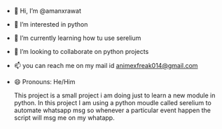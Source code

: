 - 👋 Hi, I’m @amanxrawat
- 👀 I’m interested in python
- 🌱 I’m currently learning how tu use serelium 
- 💞️ I’m looking to collaborate on python projects
- 📫 you can reach me on my mail id animexfreak014@gmail.com
- 😄 Pronouns: He/Him

  This project is a small project i am doing just to learn a new module in python.
  In this project I am using a python moudle called serelium to automate whatsapp msg so whenever a particular event happen the script will msg me on my whatapp.

<!---
amanxrawat/amanxrawat is a ✨ special ✨ repository because its `README.md` (this file) appears on your GitHub profile.
You can click the Preview link to take a look at your changes.
--->
